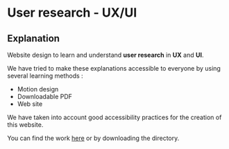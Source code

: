 # User research - UX/UI

## Explanation

Website design to learn and understand **user research** in **UX** and **UI**.

We have tried to make these explanations accessible to everyone by using several learning methods :

- Motion design
- Downloadable PDF
- Web site

We have taken into account good accessibility practices for the creation of this website.

You can find the work [here](https://neoxazrot.github.io/user-research-ux-ui/) or by downloading the directory.
